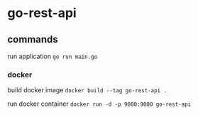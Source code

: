 # go-rest-api

## commands

run application
`go run main.go`

### docker

build docker image
`docker build --tag go-rest-api .`

run docker container
`docker run -d -p 9000:9000 go-rest-api`
